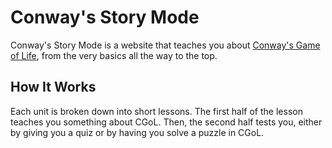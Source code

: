 # Conway's Story Mode

Conway's Story Mode is a website that teaches you about
[Conway's Game of Life](https://en.wikipedia.org/wiki/Conway%27s_Game_of_Life),
from the very basics all the way to the top.

## How It Works

Each unit is broken down into short lessons.
The first half of the lesson teaches you something about CGoL.
Then, the second half tests you,
either by giving you a quiz or by having you solve a puzzle in CGoL.
